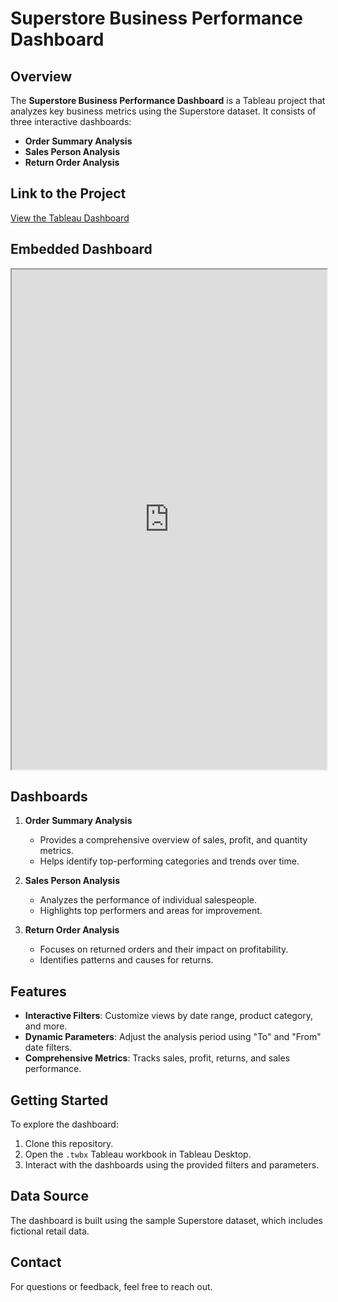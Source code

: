 # Superstore Business Performance Dashboard

## Overview
The **Superstore Business Performance Dashboard** is a Tableau project that analyzes key business metrics using the Superstore dataset. It consists of three interactive dashboards:
- **Order Summary Analysis**
- **Sales Person Analysis**
- **Return Order Analysis**

## Link to the Project
[View the Tableau Dashboard](https://public.tableau.com/app/profile/preemal.dsouza3738/viz/SuperStoreTableauProject_17231179217970/Story1?publish=yes)

## Embedded Dashboard
<iframe src="https://public.tableau.com/views/SuperStoreTableauProject_17231179217970/Story1?:showVizHome=no&:embed=true" width="100%" height="800"></iframe>

## Dashboards

1. **Order Summary Analysis**
   - Provides a comprehensive overview of sales, profit, and quantity metrics.
   - Helps identify top-performing categories and trends over time.

2. **Sales Person Analysis**
   - Analyzes the performance of individual salespeople.
   - Highlights top performers and areas for improvement.

3. **Return Order Analysis**
   - Focuses on returned orders and their impact on profitability.
   - Identifies patterns and causes for returns.

## Features
- **Interactive Filters**: Customize views by date range, product category, and more.
- **Dynamic Parameters**: Adjust the analysis period using "To" and "From" date filters.
- **Comprehensive Metrics**: Tracks sales, profit, returns, and sales performance.

## Getting Started
To explore the dashboard:
1. Clone this repository.
2. Open the `.twbx` Tableau workbook in Tableau Desktop.
3. Interact with the dashboards using the provided filters and parameters.

## Data Source
The dashboard is built using the sample Superstore dataset, which includes fictional retail data.

## Contact
For questions or feedback, feel free to reach out.
